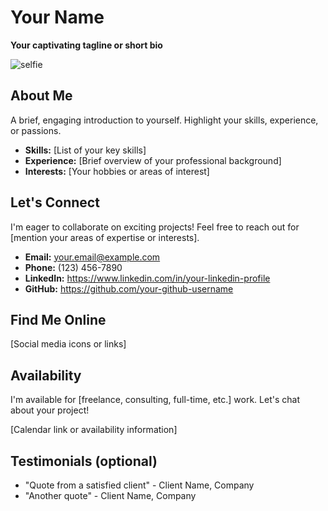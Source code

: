 # Your Name

**Your captivating tagline or short bio**

<img src="https://github.com/mai-103/mai-103.github.io/blob/master/<name_of_the_image>" alt="selfie">

## About Me

A brief, engaging introduction to yourself. Highlight your skills, experience, or passions.

* **Skills:** [List of your key skills]
* **Experience:** [Brief overview of your professional background]
* **Interests:** [Your hobbies or areas of interest]

## Let's Connect

I'm eager to collaborate on exciting projects! Feel free to reach out for [mention your areas of expertise or interests].

* **Email:** your.email@example.com
* **Phone:** (123) 456-7890
* **LinkedIn:** https://www.linkedin.com/in/your-linkedin-profile
* **GitHub:** https://github.com/your-github-username

## Find Me Online

[Social media icons or links]

## Availability

I'm available for [freelance, consulting, full-time, etc.] work. Let's chat about your project!

[Calendar link or availability information]

## Testimonials (optional)

* "Quote from a satisfied client" - Client Name, Company
* "Another quote" - Client Name, Company

